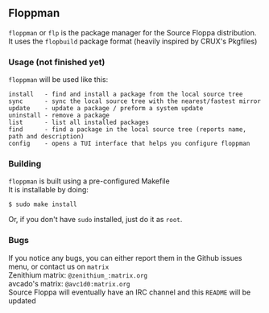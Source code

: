 ## Floppman

`floppman` or `flp` is the package manager for the Source Floppa distribution.\
It uses the `flopbuild` package format (heavily inspired by CRUX's Pkgfiles)

### Usage (not finished yet)

`floppman` will be used like this:
```
install   - find and install a package from the local source tree 
sync      - sync the local source tree with the nearest/fastest mirror 
update    - update a package / preform a system update
uninstall - remove a package
list	  - list all installed packages
find	  - find a package in the local source tree (reports name, path and description)
config    - opens a TUI interface that helps you configure floppman
```

### Building

`floppman` is built using a pre-configured Makefile \
It is installable by doing:
```
$ sudo make install
```
Or, if you don't have `sudo` installed, just do it as `root`.

### Bugs

If you notice any bugs, you can either report them in the Github issues menu, or contact us on `matrix`\
Zenithium matrix: `@zenithium_:matrix.org`\
avcado's matrix: `@avc1d0:matrix.org`\
Source Floppa will eventually have an IRC channel and this `README` will be updated 
